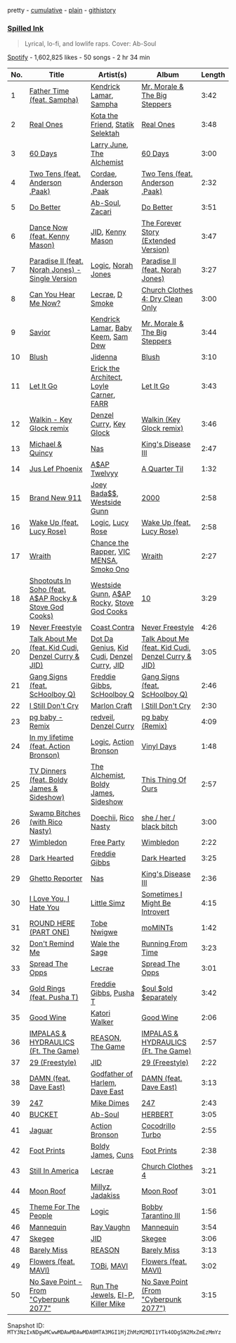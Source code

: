 pretty - [cumulative](/playlists/cumulative/37i9dQZF1DWSTeI2WWFaia.md) - [plain](/playlists/plain/37i9dQZF1DWSTeI2WWFaia) - [githistory](https://github.githistory.xyz/mackorone/spotify-playlist-archive/blob/main/playlists/plain/37i9dQZF1DWSTeI2WWFaia)

### [Spilled Ink](https://open.spotify.com/playlist/37i9dQZF1DWSTeI2WWFaia)

> Lyrical, lo\-fi, and lowlife raps\. Cover: Ab\-Soul

[Spotify](https://open.spotify.com/user/spotify) - 1,602,825 likes - 50 songs - 2 hr 34 min

| No. | Title | Artist(s) | Album | Length |
|---|---|---|---|---|
| 1 | [Father Time \(feat\. Sampha\)](https://open.spotify.com/track/28qA8y1sz0FTuSapsCxNOG) | [Kendrick Lamar](https://open.spotify.com/artist/2YZyLoL8N0Wb9xBt1NhZWg), [Sampha](https://open.spotify.com/artist/2WoVwexZuODvclzULjPQtm) | [Mr\. Morale & The Big Steppers](https://open.spotify.com/album/79ONNoS4M9tfIA1mYLBYVX) | 3:42 |
| 2 | [Real Ones](https://open.spotify.com/track/364iH9PRTLwG7Lvr3MqPpa) | [Kota the Friend](https://open.spotify.com/artist/2AfU5LYBVCiCtuCCfM7uVX), [Statik Selektah](https://open.spotify.com/artist/5v0XTlB9FqNvfBfnw8n5b0) | [Real Ones](https://open.spotify.com/album/68H6LwUmQnUtRxVitstmt4) | 3:48 |
| 3 | [60 Days](https://open.spotify.com/track/7blLoD6TgyXy2tiTtbOLsI) | [Larry June](https://open.spotify.com/artist/1grN0519h2zYqpRtYbDZAl), [The Alchemist](https://open.spotify.com/artist/0eVyjRhzZKke2KFYTcDkeu) | [60 Days](https://open.spotify.com/album/3uSqUJp3IJUVpNwprYqrvS) | 3:00 |
| 4 | [Two Tens \(feat\. Anderson .Paak\)](https://open.spotify.com/track/6clDsO8HwhHEgJDDp88VdL) | [Cordae](https://open.spotify.com/artist/0huGjMyP507tBCARyzSkrv), [Anderson .Paak](https://open.spotify.com/artist/3jK9MiCrA42lLAdMGUZpwa) | [Two Tens \(feat\. Anderson .Paak\)](https://open.spotify.com/album/32iVvfIYkmugGRxcTlzYjr) | 2:32 |
| 5 | [Do Better](https://open.spotify.com/track/06kBwptOYkGn1xL5XvtsRT) | [Ab\-Soul](https://open.spotify.com/artist/0g9vAlRPK9Gt3FKCekk4TW), [Zacari](https://open.spotify.com/artist/3qBKjEOanahMxlRojwCzhI) | [Do Better](https://open.spotify.com/album/4XhdHEPifvpnVUa4S33548) | 3:51 |
| 6 | [Dance Now \(feat\. Kenny Mason\)](https://open.spotify.com/track/2WrldKXSBVbNNm3A9vJryi) | [JID](https://open.spotify.com/artist/6U3ybJ9UHNKEdsH7ktGBZ7), [Kenny Mason](https://open.spotify.com/artist/4mwdnO2jZrMmMVrjcHsZBv) | [The Forever Story \(Extended Version\)](https://open.spotify.com/album/4rJDCELWL0fjdmN9Gn4f4g) | 3:47 |
| 7 | [Paradise II \(feat\. Norah Jones\) \- Single Version](https://open.spotify.com/track/4HBYReb8ynLCDpLWvMHJ5d) | [Logic](https://open.spotify.com/artist/4xRYI6VqpkE3UwrDrAZL8L), [Norah Jones](https://open.spotify.com/artist/2Kx7MNY7cI1ENniW7vT30N) | [Paradise II \(feat\. Norah Jones\)](https://open.spotify.com/album/2z5KrQ5Kidw5K3zLeMs1gL) | 3:27 |
| 8 | [Can You Hear Me Now?](https://open.spotify.com/track/7Lg6d8ii0EXRqPLsgVjAaa) | [Lecrae](https://open.spotify.com/artist/1CFCsEqKrCyvAFKOATQHiW), [D Smoke](https://open.spotify.com/artist/23rK0hajv5ix2yPM4IIgOo) | [Church Clothes 4: Dry Clean Only](https://open.spotify.com/album/45xopJH4y7YpIHmogMMLD7) | 3:00 |
| 9 | [Savior](https://open.spotify.com/track/3drdWsJKiVCSQ2gKhd9BDT) | [Kendrick Lamar](https://open.spotify.com/artist/2YZyLoL8N0Wb9xBt1NhZWg), [Baby Keem](https://open.spotify.com/artist/5SXuuuRpukkTvsLuUknva1), [Sam Dew](https://open.spotify.com/artist/1SIw8nXWjvAKeb6Dhh85cz) | [Mr\. Morale & The Big Steppers](https://open.spotify.com/album/79ONNoS4M9tfIA1mYLBYVX) | 3:44 |
| 10 | [Blush](https://open.spotify.com/track/6MWUqZrDQWyoRde2pYSlpA) | [Jidenna](https://open.spotify.com/artist/4TsHKU8l8Wq7n7OPVikirn) | [Blush](https://open.spotify.com/album/41QRDll7uVEhOxYa35BdNY) | 3:10 |
| 11 | [Let It Go](https://open.spotify.com/track/7c9T1m1RrtAWopKQVvFC3D) | [Erick the Architect](https://open.spotify.com/artist/2mQLwfvZtvtTbipKn3xHmK), [Loyle Carner](https://open.spotify.com/artist/4oDjh8wNW5vDHyFRrDYC4k), [FARR](https://open.spotify.com/artist/0eHwH1Ze2lRt6KOGw1T3rq) | [Let It Go](https://open.spotify.com/album/36R9HGczu4CoWRnNrPpzKV) | 3:43 |
| 12 | [Walkin \- Key Glock remix](https://open.spotify.com/track/5GJS3CY3aqbT9j2lv434aQ) | [Denzel Curry](https://open.spotify.com/artist/6fxyWrfmjcbj5d12gXeiNV), [Key Glock](https://open.spotify.com/artist/0RESbWvOMyua0yuyVrztJ5) | [Walkin \(Key Glock remix\)](https://open.spotify.com/album/4eaBgTvANMYXbm9i1Vyx3q) | 3:46 |
| 13 | [Michael & Quincy](https://open.spotify.com/track/5MfCvL6jCTkxPCBQf3OkYH) | [Nas](https://open.spotify.com/artist/20qISvAhX20dpIbOOzGK3q) | [King's Disease III](https://open.spotify.com/album/3vQuGKQJMfdXmkjRKqUesk) | 2:47 |
| 14 | [Jus Lef Phoenix](https://open.spotify.com/track/67ildkjzEsv38VbiUoCVnc) | [A$AP Twelvyy](https://open.spotify.com/artist/0tPjSrb43a58uznKru1k2P) | [A Quarter Til](https://open.spotify.com/album/1pH42Rw6Ug6qxBwWFc00Z8) | 1:32 |
| 15 | [Brand New 911](https://open.spotify.com/track/1SJnJJmrqRyE8YSdhEtbPv) | [Joey Bada$$](https://open.spotify.com/artist/2P5sC9cVZDToPxyomzF1UH), [Westside Gunn](https://open.spotify.com/artist/0ABk515kENDyATUdpCKVfW) | [2000](https://open.spotify.com/album/261LWEVYViMXijB95mAty3) | 2:58 |
| 16 | [Wake Up \(feat\. Lucy Rose\)](https://open.spotify.com/track/1wea451SlpJfqRy4YVK867) | [Logic](https://open.spotify.com/artist/4xRYI6VqpkE3UwrDrAZL8L), [Lucy Rose](https://open.spotify.com/artist/2uvY5pgdD9t1CZ5zMNw1rl) | [Wake Up \(feat\. Lucy Rose\)](https://open.spotify.com/album/15lStGFq624eLO5FMmLp2j) | 2:58 |
| 17 | [Wraith](https://open.spotify.com/track/4GSyA0YDBON0qD8fvqmPan) | [Chance the Rapper](https://open.spotify.com/artist/1anyVhU62p31KFi8MEzkbf), [VIC MENSA](https://open.spotify.com/artist/27w1NoOLMX7tJMYqcetPyG), [Smoko Ono](https://open.spotify.com/artist/5ISXAUt037t6aYhvewRtzd) | [Wraith](https://open.spotify.com/album/15of6rNsLNItJSTZZz6TYT) | 2:27 |
| 18 | [Shootouts In Soho \(feat\. A$AP Rocky & Stove God Cooks\)](https://open.spotify.com/track/5jcbcNw3MnXSEhYqXM3pcC) | [Westside Gunn](https://open.spotify.com/artist/0ABk515kENDyATUdpCKVfW), [A$AP Rocky](https://open.spotify.com/artist/13ubrt8QOOCPljQ2FL1Kca), [Stove God Cooks](https://open.spotify.com/artist/35fcckhFq2cF2u7hIG0fPv) | [10](https://open.spotify.com/album/138M0lORis5tDxurpIbd7V) | 3:29 |
| 19 | [Never Freestyle](https://open.spotify.com/track/1a9x6fk6pUMxr28vZR3nU3) | [Coast Contra](https://open.spotify.com/artist/4xZTKft62AsF0SC3rAuYwJ) | [Never Freestyle](https://open.spotify.com/album/77PEXiTnnWU0QhAwVSDFBH) | 4:26 |
| 20 | [Talk About Me \(feat\. Kid Cudi, Denzel Curry & JID\)](https://open.spotify.com/track/3tmpJN9fGVkrhlNkZVgH90) | [Dot Da Genius](https://open.spotify.com/artist/6fXcsuCIKZIeY11ylb8hsw), [Kid Cudi](https://open.spotify.com/artist/0fA0VVWsXO9YnASrzqfmYu), [Denzel Curry](https://open.spotify.com/artist/6fxyWrfmjcbj5d12gXeiNV), [JID](https://open.spotify.com/artist/6U3ybJ9UHNKEdsH7ktGBZ7) | [Talk About Me \(feat\. Kid Cudi, Denzel Curry & JID\)](https://open.spotify.com/album/1PzjrzWkqJHdLjJ6SH4Gae) | 3:05 |
| 21 | [Gang Signs \(feat\. ScHoolboy Q\)](https://open.spotify.com/track/6snYsavG9vq3C7RGN98dst) | [Freddie Gibbs](https://open.spotify.com/artist/0Y4inQK6OespitzD6ijMwb), [ScHoolboy Q](https://open.spotify.com/artist/5IcR3N7QB1j6KBL8eImZ8m) | [Gang Signs \(feat\. ScHoolboy Q\)](https://open.spotify.com/album/6djndSUOt3l5SJRc1wHdml) | 2:46 |
| 22 | [I Still Don't Cry](https://open.spotify.com/track/0FOD0Km83V9o5SZTbbVmzL) | [Marlon Craft](https://open.spotify.com/artist/7MigDh04CCntQbsBvugEmb) | [I Still Don't Cry](https://open.spotify.com/album/1tvHEgMEd2E0MMay214y9G) | 2:30 |
| 23 | [pg baby \- Remix](https://open.spotify.com/track/4PHAHCAJJx997egFWiqx0P) | [redveil](https://open.spotify.com/artist/5BwsX8bXOFC1YnqSlyfOKM), [Denzel Curry](https://open.spotify.com/artist/6fxyWrfmjcbj5d12gXeiNV) | [pg baby \(Remix\)](https://open.spotify.com/album/34GpzNXTbGfHWsCJ3vfa0R) | 4:09 |
| 24 | [In my lifetime \(feat\. Action Bronson\)](https://open.spotify.com/track/6FoyBTuvyX2YFw4QW1e6DK) | [Logic](https://open.spotify.com/artist/4xRYI6VqpkE3UwrDrAZL8L), [Action Bronson](https://open.spotify.com/artist/7BMccF0hQFBpP6417k1OtQ) | [Vinyl Days](https://open.spotify.com/album/0RTHMVF27KRMHIGnF7iLru) | 1:48 |
| 25 | [TV Dinners \(feat\. Boldy James & Sideshow\)](https://open.spotify.com/track/706NuVviwPA1BBI2XkDui5) | [The Alchemist](https://open.spotify.com/artist/0eVyjRhzZKke2KFYTcDkeu), [Boldy James](https://open.spotify.com/artist/4fpwOzxFRMVGfd197dKIdY), [Sideshow](https://open.spotify.com/artist/53xeKWbSRuGgTxViJTAZKC) | [This Thing Of Ours](https://open.spotify.com/album/44qqs0b21hn7gAsuTioQkT) | 2:57 |
| 26 | [Swamp Bitches \(with Rico Nasty\)](https://open.spotify.com/track/2aOG6jVZnTqZwEhjGTcFMM) | [Doechii](https://open.spotify.com/artist/4E2rKHVDssGJm2SCDOMMJB), [Rico Nasty](https://open.spotify.com/artist/2OaHYHb2XcFPvqL3VsyPzU) | [she / her / black bitch](https://open.spotify.com/album/0MndM4dEwGOjtuKE1aP2Tb) | 3:00 |
| 27 | [Wimbledon](https://open.spotify.com/track/7AUXScBeRD7EXEFOsglJag) | [Free Party](https://open.spotify.com/artist/2A1dxDBORVkkbHJDVDOhed) | [Wimbledon](https://open.spotify.com/album/3AlI6rmqiVJWDopXWdCb2m) | 2:22 |
| 28 | [Dark Hearted](https://open.spotify.com/track/2vcdlFDuB7tjdYTCf0u6AL) | [Freddie Gibbs](https://open.spotify.com/artist/0Y4inQK6OespitzD6ijMwb) | [Dark Hearted](https://open.spotify.com/album/3uSh69KCgMerblCUeYohUl) | 3:25 |
| 29 | [Ghetto Reporter](https://open.spotify.com/track/0qHXyED9mnRk3DnXowUe6Y) | [Nas](https://open.spotify.com/artist/20qISvAhX20dpIbOOzGK3q) | [King's Disease III](https://open.spotify.com/album/3vQuGKQJMfdXmkjRKqUesk) | 2:36 |
| 30 | [I Love You, I Hate You](https://open.spotify.com/track/6XQPPbvRXZvWSUDag8jyEj) | [Little Simz](https://open.spotify.com/artist/6eXZu6O7nAUA5z6vLV8NKI) | [Sometimes I Might Be Introvert](https://open.spotify.com/album/4nOym5RKE8Opauf3rMxPAW) | 4:15 |
| 31 | [ROUND HERE \(PART ONE\)](https://open.spotify.com/track/1f67iBDSGFMepBM9jFJ2Dw) | [Tobe Nwigwe](https://open.spotify.com/artist/3Qh89pgJeZq6d8uM1bTot3) | [moMINTs](https://open.spotify.com/album/2w6rI5vijQ6SnOyH0UN4S2) | 1:42 |
| 32 | [Don't Remind Me](https://open.spotify.com/track/55KBOq8fdOWrYWYWBCKxLh) | [Wale the Sage](https://open.spotify.com/artist/4alndwWPbM9ApMYLjg19oD) | [Running From Time](https://open.spotify.com/album/38KIbLeS8hv57czsB0REq7) | 3:23 |
| 33 | [Spread The Opps](https://open.spotify.com/track/4ihi58h10eos6quCNQzJFl) | [Lecrae](https://open.spotify.com/artist/1CFCsEqKrCyvAFKOATQHiW) | [Spread The Opps](https://open.spotify.com/album/4gtlXf58XUz10vRE4oBJbK) | 3:01 |
| 34 | [Gold Rings \(feat\. Pusha T\)](https://open.spotify.com/track/2L5FjwGluXOyaeqn775Va0) | [Freddie Gibbs](https://open.spotify.com/artist/0Y4inQK6OespitzD6ijMwb), [Pusha T](https://open.spotify.com/artist/0ONHkAv9pCAFxb0zJwDNTy) | [$oul $old $eparately](https://open.spotify.com/album/3PZx4Vntcp5T7UgdfjnFDa) | 3:42 |
| 35 | [Good Wine](https://open.spotify.com/track/16QxSt81FZSUynjfopa8pv) | [Katori Walker](https://open.spotify.com/artist/2ODTjg0iTHX1QxBeRNI6nT) | [Good Wine](https://open.spotify.com/album/6898YVDudEoCou54LQrbrd) | 2:06 |
| 36 | [IMPALAS & HYDRAULICS \(Ft\. The Game\)](https://open.spotify.com/track/4EwwOC5ajOeyCVdPrScy5t) | [REASON](https://open.spotify.com/artist/6XpXnnKHIhCOUbOLOJGe6o), [The Game](https://open.spotify.com/artist/0NbfKEOTQCcwd6o7wSDOHI) | [IMPALAS & HYDRAULICS \(Ft\. The Game\)](https://open.spotify.com/album/5BcFOLlzBLEtGAWC4GnKtL) | 2:57 |
| 37 | [29 \(Freestyle\)](https://open.spotify.com/track/6jvyOxDcBPyvdCbBqSvb9F) | [JID](https://open.spotify.com/artist/6U3ybJ9UHNKEdsH7ktGBZ7) | [29 \(Freestyle\)](https://open.spotify.com/album/5ks4uQKdCxJ34x8HF4Bxrf) | 2:22 |
| 38 | [DAMN \(feat\. Dave East\)](https://open.spotify.com/track/4kSzGWmReSyUy09q2G5lbf) | [Godfather of Harlem](https://open.spotify.com/artist/6ss7NRk9Y2P9n8q1yH2HXA), [Dave East](https://open.spotify.com/artist/7e10JUMF7MJmmwYpnTSMI5) | [DAMN \(feat\. Dave East\)](https://open.spotify.com/album/2l9ANOEZxOwFbYxOlBlqYc) | 3:13 |
| 39 | [247](https://open.spotify.com/track/3AUy81OKKb762umTKDmB4H) | [Mike Dimes](https://open.spotify.com/artist/6rIaHuCIUu32uj2CjlEBN3) | [247](https://open.spotify.com/album/4n16eZFW04vSD5xlRwvr3z) | 2:43 |
| 40 | [BUCKET](https://open.spotify.com/track/4BvKJxXLY9pJPMvh14ixhw) | [Ab\-Soul](https://open.spotify.com/artist/0g9vAlRPK9Gt3FKCekk4TW) | [HERBERT](https://open.spotify.com/album/1hNzs6WR8UbUsAkyr4jXEO) | 3:05 |
| 41 | [Jaguar](https://open.spotify.com/track/2CjNQ2T7fSfp45CWb3dh85) | [Action Bronson](https://open.spotify.com/artist/7BMccF0hQFBpP6417k1OtQ) | [Cocodrillo Turbo](https://open.spotify.com/album/2rmPnKM3T64J7Xz5TEyR0c) | 2:55 |
| 42 | [Foot Prints](https://open.spotify.com/track/3JQYpVlXLJhpI7wCQzQn5S) | [Boldy James](https://open.spotify.com/artist/4fpwOzxFRMVGfd197dKIdY), [Cuns](https://open.spotify.com/artist/440Df17wTGxtbFirxmW5l3) | [Foot Prints](https://open.spotify.com/album/6JmHcdkqmeKmykdTxQAH9n) | 2:38 |
| 43 | [Still In America](https://open.spotify.com/track/3ZzQQZcaLD8S1IgblayfX6) | [Lecrae](https://open.spotify.com/artist/1CFCsEqKrCyvAFKOATQHiW) | [Church Clothes 4](https://open.spotify.com/album/4GnEecDMWGwbCKsd3KTFny) | 3:21 |
| 44 | [Moon Roof](https://open.spotify.com/track/4ViKU2hlW6dOMTJ7yzXTgR) | [Millyz](https://open.spotify.com/artist/7dDYME7Y3GoEQotd8gUvQg), [Jadakiss](https://open.spotify.com/artist/5pnbUBPifNnlusY8kTBivi) | [Moon Roof](https://open.spotify.com/album/3xm4cV4UPNCSqpLe4X8JMs) | 3:01 |
| 45 | [Theme For The People](https://open.spotify.com/track/08dXaiP8qdpvQqGKv5rUqE) | [Logic](https://open.spotify.com/artist/4xRYI6VqpkE3UwrDrAZL8L) | [Bobby Tarantino III](https://open.spotify.com/album/5gJDUpoOlZxxgk2SDsTa6h) | 1:56 |
| 46 | [Mannequin](https://open.spotify.com/track/6rCj7kub7xxSvkdKBFyQ4W) | [Ray Vaughn](https://open.spotify.com/artist/4yYYCSCDUTypErQMZv5iSg) | [Mannequin](https://open.spotify.com/album/2p6jl1M9uh40sIv1KA5aKW) | 3:54 |
| 47 | [Skegee](https://open.spotify.com/track/4MwhUpDkOOb4UU7BtKznlu) | [JID](https://open.spotify.com/artist/6U3ybJ9UHNKEdsH7ktGBZ7) | [Skegee](https://open.spotify.com/album/18ZCRn9GAuLUVMiuNXGyIL) | 3:06 |
| 48 | [Barely Miss](https://open.spotify.com/track/4QPtyUkP2ysNjZDF5AuZMC) | [REASON](https://open.spotify.com/artist/6XpXnnKHIhCOUbOLOJGe6o) | [Barely Miss](https://open.spotify.com/album/4wHVHXSasHh2aq0D4g5NRA) | 3:13 |
| 49 | [Flowers \(feat\. MAVI\)](https://open.spotify.com/track/2e8OPXNNk9onHe4pknBZhD) | [TOBi](https://open.spotify.com/artist/0P54cVemq1DCHUfUMlWAoN), [MAVI](https://open.spotify.com/artist/1peoXq0RPx7czVoFjloeDQ) | [Flowers \(feat\. MAVI\)](https://open.spotify.com/album/5BoyqCSSuqxD6ZXiVWnWaD) | 3:02 |
| 50 | [No Save Point \- From "Cyberpunk 2077"](https://open.spotify.com/track/27SjutLnh1PXRYDjmSDs78) | [Run The Jewels](https://open.spotify.com/artist/4RnBFZRiMLRyZy0AzzTg2C), [El\-P](https://open.spotify.com/artist/57UnSUpae3SbRekxNa5Kgl), [Killer Mike](https://open.spotify.com/artist/2N4EYkIlG1kv25g6Wv8LGI) | [No Save Point \(From "Cyberpunk 2077"\)](https://open.spotify.com/album/0AeuKmOe7czsrYwwovI3qu) | 3:15 |

Snapshot ID: `MTY3NzIxNDgwMCwwMDAwMDAwMDA0MTA3MGI1MjZhMzM2MDI1YTk4ODg5N2MxZmEzMmYz`
